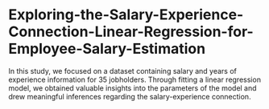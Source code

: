 # Exploring-the-Salary-Experience-Connection-Linear-Regression-for-Employee-Salary-Estimation
In this study, we focused on a dataset containing salary and years of experience information for 35 jobholders. Through fitting a linear regression model, we obtained valuable insights into the parameters of the model and drew meaningful inferences regarding the salary-experience connection.
